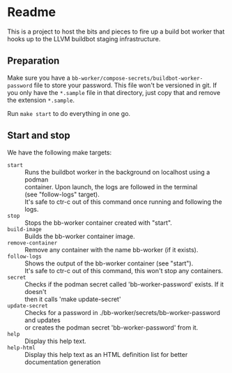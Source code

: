 # Readme

This is a project to host the bits and pieces to fire up a build bot worker
that hooks up to the LLVM buildbot staging infrastructure.

## Preparation

Make sure you have a `bb-worker/compose-secrets/buildbot-worker-password` file
to store your password. This file won't be versioned in git. If you only have
the `*.sample` file in that directory, just copy that and remove the extension
`*.sample`.

Run `make start` to do everything in one go.

## Start and stop

We have the following make targets:

<dl>
<dt><code>start</code></dt><dd>Runs the buildbot worker in the background on localhost using a podman<br/>
 container. Upon launch, the  logs are followed in the terminal<br/>
 (see "follow-logs" target).<br/>
 It's safe to ctr-c out of this command once running and following the logs.</dd>
<dt><code>stop</code></dt><dd>Stops the bb-worker container created with "start".</dd>
<dt><code>build-image</code></dt><dd>Builds the bb-worker container image.</dd>
<dt><code>remove-container</code></dt><dd>Remove any container with the name bb-worker (if it exists).</dd>
<dt><code>follow-logs</code></dt><dd>Shows the output of the bb-worker container (see "start").<br/>
 It's safe to ctr-c out of this command, this won't stop any containers.</dd>
<dt><code>secret</code></dt><dd>Checks if the podman secret called 'bb-worker-password' exists. If it doesn't<br/>
 then it calls 'make update-secret'</dd>
<dt><code>update-secret</code></dt><dd>Checks for a password in ./bb-worker/secrets/bb-worker-password and updates<br/>
 or creates the podman secret 'bb-worker-password' from it.</dd>
<dt><code>help</code></dt><dd>Display this help text.</dd>
<dt><code>help-html</code></dt><dd>Display this help text as an HTML definition list for better documentation generation</dd>
</dl>
